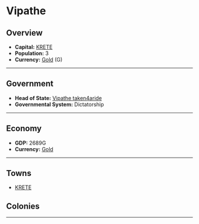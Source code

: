 # Vipathe

## Overview

- **Capital:** [KRETE](KRETE)
- **Population:** 3
- **Currency:** [Gold](Gold) (G)

---

## Government

- **Head of State:** [Vipathe taken4aride](taken4aride)
- **Governmental System:** Dictatorship

---

## Economy

- **GDP:** 2689G
- **Currency:** [Gold](Gold)

---

## Towns

- [KRETE](KRETE)

## Colonies



---